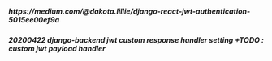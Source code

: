 <h5>https://medium.com/@dakota.lillie/django-react-jwt-authentication-5015ee00ef9a</h5>
<h5>20200422 django-backend jwt custom response handler setting +TODO : custom jwt payload handler  </h5>